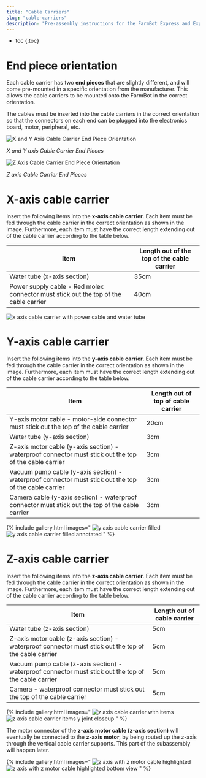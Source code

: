 ```yaml
---
title: "Cable Carriers"
slug: "cable-carriers"
description: "Pre-assembly instructions for the FarmBot Express and Express XL cable carriers"
---
```


* toc
{:toc}

# End piece orientation

Each cable carrier has two **end pieces** that are slightly different, and will come pre-mounted in a specific orientation from the manufacturer. This allows the cable carriers to be mounted onto the FarmBot in the correct orientation.

The cables must be inserted into the cable carriers in the correct orientation so that the connectors on each end can be plugged into the electronics board, motor, peripheral, etc.

![X and Y Axis Cable Carrier End Piece Orientation](_images/x_and_y_axis_cable_carrier_end_piece_orientation.jpg)

_X and Y axis Cable Carrier End Pieces_

![Z Axis Cable Carrier End Piece Orientation](_images/z_axis_cable_carrier_end_piece_orientation.jpg)

_Z axis Cable Carrier End Pieces_

# X-axis cable carrier

Insert the following items into the **x-axis cable carrier**. Each item must be fed through the cable carrier in the correct orientation as shown in the image. Furthermore, each item must have the correct length extending out of the cable carrier according to the table below.

|Item                          |Length out of the top of the cable carrier|
|------------------------------|------------------------------|
|Water tube (x-axis section)   |35cm
|Power supply cable - Red molex connector must stick out the top of the cable carrier|40cm

![x axis cable carrier with power cable and water tube](_images/x_axis_cable_carrier_with_power_cable_and_water_tube.png)

# Y-axis cable carrier

Insert the following items into the **y-axis cable carrier**. Each item must be fed through the cable carrier in the correct orientation as shown in the image. Furthermore, each item must have the correct length extending out of the cable carrier according to the table below.

|Item                          |Length out of top of cable carrier|
|------------------------------|------------------------------|
|Y-axis motor cable - motor-side connector must stick out the top of the cable carrier|20cm
|Water tube (y-axis section)   |3cm
|Z-axis motor cable (y-axis section) - waterproof connector must stick out the top of the cable carrier|3cm
|Vacuum pump cable (y-axis section) - waterproof connector must stick out the top of the cable carrier|3cm
|Camera cable (y-axis section) - waterproof connector must stick out the top of the cable carrier|3cm

{% include gallery.html images="
![y axis cable carrier filled](_images/y_axis_cable_carrier_filled.png)
![y axis cable carrier filled annotated](_images/y_axis_cable_carrier_filled_annotated.png)
" %}

# Z-axis cable carrier

Insert the following items into the **z-axis cable carrier**. Each item must be fed through the cable carrier in the correct orientation as shown in the image. Furthermore, each item must have the correct length extending out of the cable carrier according to the table below.

|Item                          |Length out of cable carrier   |
|------------------------------|------------------------------|
|Water tube (z-axis section)   |5cm
|Z-axis motor cable (z-axis section) - waterproof connector must stick out the top of the cable carrier|5cm
|Vacuum pump cable (z-axis section) - waterproof connector must stick out the top of the cable carrier|5cm
|Camera - waterproof connector must stick out the top of the cable carrier|5cm

{% include gallery.html images="
![z axis cable carrier with items](_images/z_axis_cable_carrier_with_items.png)
![z axis cable carrier items y joint closeup](_images/z_axis_cable_carrier_items_y_joint_closeup.png)
" %}

The motor connector of the **z-axis motor cable (z-axis section)** will eventually be connected to the **z-axis motor**, by being routed up the z-axis through the vertical cable carrier supports. This part of the subassembly will happen later.

{% include gallery.html images="
![z axis with z motor cable highlighted](_images/z_axis_with_z_motor_cable_highlighted.png)
![z axis with z motor cable highlighted bottom view](_images/z_axis_with_z_motor_cable_highlighted_bottom_view.png)
" %}
